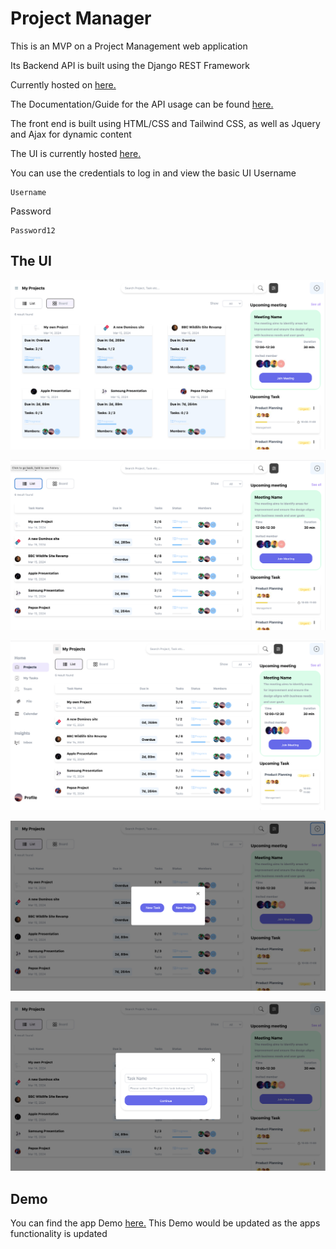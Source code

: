 # Project Manager

This is an MVP on a Project Management web application

Its Backend API is built using the Django REST Framework

Currently hosted on [here.](https://myprojectmanagerapi.pythonanywhere.com/api/v1/user)

The Documentation/Guide for the API usage can be found [here.](https://docs.google.com/document/d/1iVsxsomCX8dHYuB_vynoC0H7ida8bcPNMafNYwNtJ3I/edit?usp=sharing)

The front end is built using HTML/CSS and Tailwind CSS, as well as Jquery and Ajax for dynamic content

The UI is currently hosted [here.](https://inspiring-figolla-1d2347.netlify.app)

You can use the credentials to log in and view the basic UI
Username
```
Username
```

Password
```
Password12
```

## The UI
![View1](./Project-Manager-FE/src/images/View!.png)

![View2](./Project-Manager-FE/src/images/View2.png)

![View3](./Project-Manager-FE/src/images/View3.png)

![View4](./Project-Manager-FE/src/images/View4.png)

![View5](./Project-Manager-FE/src/images/View5.png)

## Demo

You can find the app Demo [here.](https://youtu.be/nBXWYMvkN3M?feature=shared)
This Demo would be updated as the apps functionality is updated
